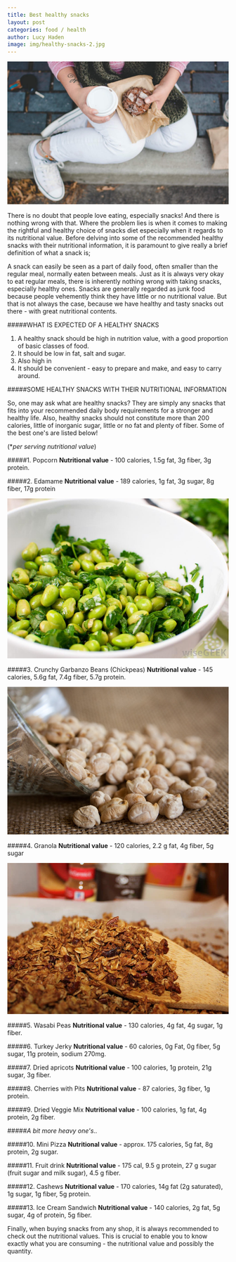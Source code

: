 ```yaml
---
title: Best healthy snacks
layout: post
categories: food / health
author: Lucy Haden
image: img/healthy-snacks-2.jpg
---
```


![Existential - Healthy snacks](/img/healthy-snacks.jpg)
 

There is no doubt that people love eating, especially snacks! And there is nothing wrong with that. Where the problem lies is when it comes to making the rightful and healthy choice of snacks diet especially when it regards to its nutritional value. Before delving into some of the recommended healthy snacks with their nutritional information, it is paramount to give really a brief definition of what a snack is;

A snack can easily be seen as a part of daily food, often smaller than the regular meal, normally eaten between meals. Just as it is always very okay to eat regular meals, there is inherently nothing wrong with taking snacks, especially healthy ones. 
Snacks are generally regarded as junk food because people vehemently think they have little or no nutritional value. But that is not always the case, because we have healthy and tasty snacks out there - with great nutritional contents.

#####WHAT IS EXPECTED OF A HEALTHY SNACKS

 1. A healthy snack should be high in nutrition value, with a good proportion of basic classes of food.                      
 2. It should be low in fat, salt and sugar.
 3. Also high in 
 4. It should be convenient - easy to prepare and make, and  easy to carry around.

#####SOME HEALTHY SNACKS WITH THEIR NUTRITIONAL INFORMATION

So, one may ask what are healthy snacks? They are simply any snacks that fits into your recommended daily body requirements for a stronger and healthy life. Also, healthy snacks should not constitute more than 200 calories, little of inorganic sugar, little or no fat and plenty of fiber. Some of the best one's are listed below! 

(**per serving nutritional value*)

#####1. Popcorn
**Nutritional value** - 100 calories, 1.5g fat, 3g fiber, 3g protein.

#####2. Edamame
**Nutritional value** - 189 calories, 1g fat, 3g sugar, 8g fiber, 17g protein

![Existential - Healthy snacks](/img/healthy-snacks-3.jpg)


#####3. Crunchy Garbanzo Beans (Chickpeas)
**Nutritional value** - 145 calories, 5.6g fat, 7.4g fiber, 5.7g protein.

![Existential - Healthy snacks](/img/healthy-snacks-4.jpg)

#####4. Granola
**Nutritional value** - 120 calories, 2.2 g fat, 4g fiber, 5g sugar

![Existential - Healthy snacks](/img/healthy-snacks-5.jpg)

#####5. Wasabi Peas
**Nutritional value** - 130 calories, 4g fat, 4g sugar, 1g fiber.


#####6. Turkey Jerky
**Nutritional value** - 60 calories, 0g Fat, 0g fiber, 5g sugar, 11g protein, sodium 270mg.


#####7. Dried apricots
**Nutritional value** - 100 calories, 1g protein, 21g sugar, 3g fiber.


#####8. Cherries with Pits
**Nutritional value** - 87 calories, 3g fiber, 1g protein.


#####9. Dried Veggie Mix
**Nutritional value** - 100 calories, 1g fat, 4g protein, 2g fiber.


#####*A bit more heavy one's..*

#####10. Mini Pizza
**Nutritional value** - approx. 175 calories, 5g fat, 8g protein, 2g sugar.


#####11. Fruit drink
**Nutritional value** - 175 cal, 9.5 g protein, 27 g sugar (fruit sugar and milk sugar), 4.5 g fiber.


#####12. Cashews
**Nutritional value** - 170 calories, 14g fat (2g saturated), 1g sugar, 1g fiber, 5g protein.


#####13. Ice Cream Sandwich
**Nutritional value** - 140 calories, 2g fat, 5g sugar, 4g of protein, 5g fiber.


Finally, when buying snacks from any shop, it is always recommended to check out the nutritional values. This is crucial to enable you to know exactly what you are consuming - the nutritional value and possibly the quantity. 



